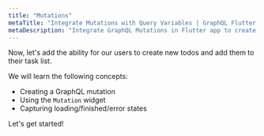 ```yaml
---
title: "Mutations"
metaTitle: "Integrate Mutations with Query Variables | GraphQL Flutter Tutorial"
metaDescription: "Integrate GraphQL Mutations in Flutter app to create new personal todos using the Mutation widget and handle loading and error states"
---
```


Now, let's add the ability for our users to create new todos and add them to
their task list.

We will learn the following concepts:

- Creating a GraphQL mutation
- Using the `Mutation` widget
- Capturing loading/finished/error states

Let's get started!
